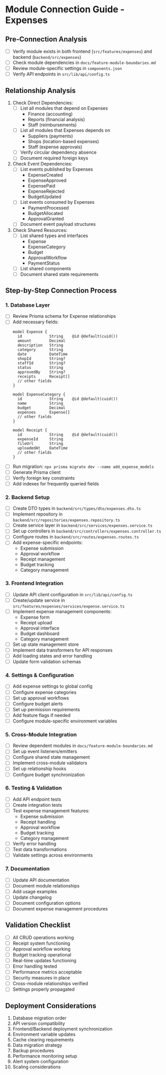 # Module Connection Guide - Expenses

## Pre-Connection Analysis
- [ ] Verify module exists in both frontend (`src/features/expenses`) and backend (`backend/src/expenses`)
- [ ] Check module dependencies in `docs/feature-module-boundaries.md`
- [ ] Review module-specific settings in `components.json`
- [ ] Verify API endpoints in `src/lib/api/config.ts`

## Relationship Analysis
1. Check Direct Dependencies:
   - [ ] List all modules that depend on Expenses
     * Finance (accounting)
     * Reports (financial analysis)
     * Staff (reimbursements)
   - [ ] List all modules that Expenses depends on
     * Suppliers (payments)
     * Shops (location-based expenses)
     * Staff (expense approvals)
   - [ ] Verify circular dependency absence
   - [ ] Document required foreign keys

2. Check Event Dependencies:
   - [ ] List events published by Expenses
     * ExpenseCreated
     * ExpenseApproved
     * ExpensePaid
     * ExpenseRejected
     * BudgetUpdated
   - [ ] List events consumed by Expenses
     * PaymentProcessed
     * BudgetAllocated
     * ApprovalGranted
   - [ ] Document event payload structures

3. Check Shared Resources:
   - [ ] List shared types and interfaces
     * Expense
     * ExpenseCategory
     * Budget
     * ApprovalWorkflow
     * PaymentStatus
   - [ ] List shared components
   - [ ] Document shared state requirements

## Step-by-Step Connection Process

### 1. Database Layer
- [ ] Review Prisma schema for Expense relationships
- [ ] Add necessary fields:
  ```prisma
  model Expense {
    id            String    @id @default(cuid())
    amount        Decimal
    description   String
    category      String
    date          DateTime
    shopId        String?
    staffId       String?
    status        String
    approvedBy    String?
    receipts      Receipt[]
    // other fields
  }

  model ExpenseCategory {
    id            String    @id @default(cuid())
    name          String
    budget        Decimal
    expenses      Expense[]
    // other fields
  }

  model Receipt {
    id            String    @id @default(cuid())
    expenseId     String
    fileUrl       String
    uploadedAt    DateTime
    // other fields
  }
  ```
- [ ] Run migration: `npx prisma migrate dev --name add_expense_models`
- [ ] Generate Prisma client
- [ ] Verify foreign key constraints
- [ ] Add indexes for frequently queried fields

### 2. Backend Setup
- [ ] Create DTO types in `backend/src/types/dto/expenses.dto.ts`
- [ ] Implement repository in `backend/src/repositories/expenses.repository.ts`
- [ ] Create service layer in `backend/src/services/expenses.service.ts`
- [ ] Set up controllers in `backend/src/controllers/expenses.controller.ts`
- [ ] Configure routes in `backend/src/routes/expenses.routes.ts`
- [ ] Add expense-specific endpoints:
  - Expense submission
  - Approval workflow
  - Receipt management
  - Budget tracking
  - Category management

### 3. Frontend Integration
- [ ] Update API client configuration in `src/lib/api/config.ts`
- [ ] Create/update service in `src/features/expenses/services/expense.service.ts`
- [ ] Implement expense management components:
  - Expense form
  - Receipt upload
  - Approval interface
  - Budget dashboard
  - Category management
- [ ] Set up state management store
- [ ] Implement data transformers for API responses
- [ ] Add loading states and error handling
- [ ] Update form validation schemas

### 4. Settings & Configuration
- [ ] Add expense settings to global config
- [ ] Configure expense categories
- [ ] Set up approval workflows
- [ ] Configure budget alerts
- [ ] Set up permission requirements
- [ ] Add feature flags if needed
- [ ] Configure module-specific environment variables

### 5. Cross-Module Integration
- [ ] Review dependent modules in `docs/feature-module-boundaries.md`
- [ ] Set up event listeners/emitters
- [ ] Configure shared state management
- [ ] Implement cross-module validators
- [ ] Set up relationship hooks
- [ ] Configure budget synchronization

### 6. Testing & Validation
- [ ] Add API endpoint tests
- [ ] Create integration tests
- [ ] Test expense management features:
  - Expense submission
  - Receipt handling
  - Approval workflow
  - Budget tracking
  - Category management
- [ ] Verify error handling
- [ ] Test data transformations
- [ ] Validate settings across environments

### 7. Documentation
- [ ] Update API documentation
- [ ] Document module relationships
- [ ] Add usage examples
- [ ] Update changelog
- [ ] Document configuration options
- [ ] Document expense management procedures

## Validation Checklist
- [ ] All CRUD operations working
- [ ] Receipt system functioning
- [ ] Approval workflow working
- [ ] Budget tracking operational
- [ ] Real-time updates functioning
- [ ] Error handling tested
- [ ] Performance metrics acceptable
- [ ] Security measures in place
- [ ] Cross-module relationships verified
- [ ] Settings properly propagated

## Deployment Considerations
1. Database migration order
2. API version compatibility
3. Frontend/Backend deployment synchronization
4. Environment variable updates
5. Cache clearing requirements
6. Data migration strategy
7. Backup procedures
8. Performance monitoring setup
9. Alert system configuration
10. Scaling considerations
